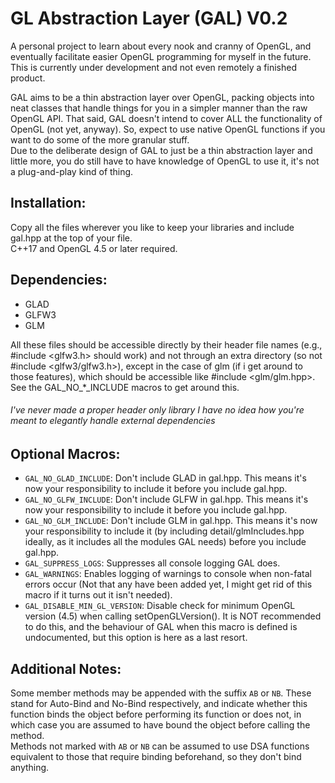 # GL Abstraction Layer (GAL) V0.2

A personal project to learn about every nook and cranny of OpenGL, and eventually facilitate easier OpenGL programming for myself in the future.
This is currently under development and not even remotely a finished product.

GAL aims to be a thin abstraction layer over OpenGL, packing objects into neat classes that handle things for you in a simpler manner than the raw OpenGL API.
That said, GAL doesn't intend to cover ALL the functionality of OpenGL (not yet, anyway). So, expect to use native OpenGL functions if you want to do some of the more granular stuff. \
Due to the deliberate design of GAL to just be a thin abstraction layer and little more, you do still have to have knowledge of OpenGL to use it, it's not a plug-and-play kind of thing.

## Installation:
Copy all the files wherever you like to keep your libraries and include gal.hpp at the top of your file. \
C++17 and OpenGL 4.5 or later required.
## Dependencies:
- GLAD
- GLFW3
- GLM

All these files should be accessible directly by their header file names (e.g., #include <glfw3.h> should work) and not through an extra directory (so not #include <glfw3/glfw3.h>), except in the case of glm (if i get around to those features), which should be accessible like #include <glm/glm.hpp>. See the GAL_NO_*_INCLUDE macros to get around this.

###### I've never made a proper header only library I have no idea how you're meant to elegantly handle external dependencies

## Optional Macros:
- `GAL_NO_GLAD_INCLUDE`: Don't include GLAD in gal.hpp. This means it's now your responsibility to include it before you include gal.hpp.
- `GAL_NO_GLFW_INCLUDE`: Don't include GLFW in gal.hpp. This means it's now your responsibility to include it before you include gal.hpp.
- `GAL_NO_GLM_INCLUDE`: Don't include GLM in gal.hpp. This means it's now your responsibility to include it (by including detail/glmIncludes.hpp ideally, as it includes all the modules GAL needs) before you include gal.hpp.
- `GAL_SUPPRESS_LOGS`: Suppresses all console logging GAL does.
- `GAL_WARNINGS`: Enables logging of warnings to console when non-fatal errors occur (Not that any have been added yet, I might get rid of this macro if it turns out it isn't needed).
- `GAL_DISABLE_MIN_GL_VERSION`: Disable check for minimum OpenGL version (4.5) when calling setOpenGLVersion(). It is NOT recommended to do this, and the behaviour of GAL when this macro is defined is undocumented, but this option is here as a last resort.

## Additional Notes:
Some member methods may be appended with the suffix `AB` or `NB`. These stand for Auto-Bind and No-Bind respectively, and indicate whether this function binds the object before performing its function or does not, in which case you are assumed to have bound the object before calling the method. \
Methods not marked with `AB` or `NB` can be assumed to use DSA functions equivalent to those that require binding beforehand, so they don't bind anything.
